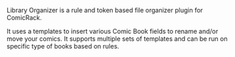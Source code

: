 Library Organizer is a rule and token based file organizer plugin for ComicRack.

It uses a templates to insert various Comic Book fields to rename and/or move your comics. It supports multiple sets of templates and can be run on specific type of books based on rules.